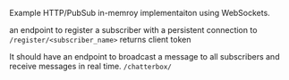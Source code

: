 Example HTTP/PubSub in-memroy implementaiton using WebSockets.

an endpoint to register a subscriber with a persistent connection to
`/register/<subscriber_name>`
returns client token

It should have an endpoint to broadcast a message to all subscribers and
receive messages in real time.
`/chatterbox/`

